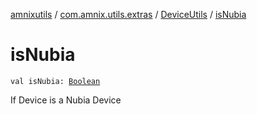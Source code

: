 [amnixutils](../../index.md) / [com.amnix.utils.extras](../index.md) / [DeviceUtils](index.md) / [isNubia](./is-nubia.md)

# isNubia

`val isNubia: `[`Boolean`](https://kotlinlang.org/api/latest/jvm/stdlib/kotlin/-boolean/index.html)

If Device is a Nubia Device

